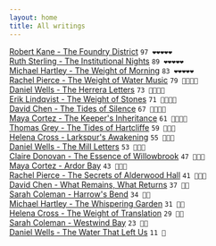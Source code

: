 ```yaml
---
layout: home
title: All writings
---
```

[Robert Kane - The Foundry District](/works/Robert-Kane-The-Foundry-District.html) `97 ❤️❤️❤️❤️❤️`  
[Ruth Sterling - The Institutional Nights](works/Ruth-Sterling-The-Institutional-Nights.html) `89 ❤️❤️❤️❤️❤️`  
[Michael Hartley - The Weight of Morning](/works/Michael-Hartley-The-Weight-of-Morning.html) `83 ❤️❤️❤️❤️❤️`  
[Rachel Pierce - The Weight of Water Music](/works/Rachel-Pierce-The-Weight-of-Water-Music.html) `79 🩷🩷🩷🩷`  
[Daniel Wells - The Herrera Letters](/works/Daniel-Wells-The-Herrera-Letters.html) `73 🩷🩷🩷🩷`  
[Erik Lindqvist - The Weight of Stones](works/Erik-Lindqvist-The-Weight-of-Stones.html) `71 🩷🩷🩷🩷`  
[David Chen - The Tides of Silence](/works/David-Chen-The-Tides-of-Silence.html) `67 🩷🩷🩷🩷`  
[Maya Cortez - The Keeper's Inheritance](/works/Maya-Cortez-The-Keeper's-Inheritance.html) `61 🩷🩷🩷🩷`  
[Thomas Grey - The Tides of Hartcliffe](/works/Thomas-Grey-The-Tides-of-Hartcliffe.html) `59 🧡🧡🧡`  
[Helena Cross - Larkspur's Awakening](/works/Helena-Cross-Larkspur's-Awakening.html) `55 🧡🧡🧡`  
[Daniel Wells - The Mill Letters](/works/Daniel-Wells-The-Mill-Letters.html) `53 🧡🧡🧡`  
[Claire Donovan - The Essence of Willowbrook](/works/Claire-Donovan-The-Essence-of-Willowbrook.html) `47 🧡🧡🧡`  
[Maya Cortez - Ardor Bay](/works/Maya-Cortez-Ardor-Bay.html) `43 🧡🧡🧡`  
[Rachel Pierce - The Secrets of Alderwood Hall](/works/Rachel-Pierce-The-Secrets-of-Alderwood-Hall.html) `41 🧡🧡🧡`  
[David Chen - What Remains, What Returns](/works/David-Chen-What-Remains,-What-Returns.html) `37 💛💛`  
[Sarah Coleman - Harrow's Bend](/works/Sarah-Coleman-Harrows-Bend.html) `34 💛💛`  
[Michael Hartley - The Whispering Garden](/works/Michael-Hartley-The-Whispering-Garden.html) `31 💛💛`  
[Helena Cross - The Weight of Translation](/works/Helena-Cross-The-Weight-of-Translation.html) `29 💛💛`  
[Sarah Coleman - Westwind Bay](/works/Sarah-Coleman-Westwind-Bay.html) `23 💛💛`  
[Daniel Wells - The Water That Left Us](works/Daniel-Wells-The-Water-That-Left-Us.html) `11 🩶`  
